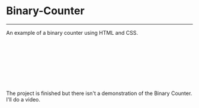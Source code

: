 # Binary-Counter
-------------------------------------------------------------------------------------------------------------------------------------------------------------------------
An example of a binary counter using HTML and CSS.

<br><br><br><br>
-------------------------------------------------------------------------------------------------------------------------------------------------------------------------
The project is finished but there isn't a demonstration of the Binary Counter.
I'll do a video.
